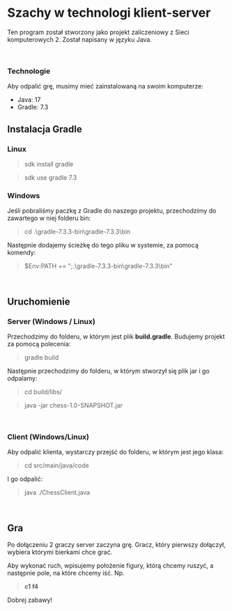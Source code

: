 # Szachy w technologi klient-server
Ten program został stworzony jako projekt zaliczeniowy z Sieci komputerowych 2.
Został napisany w języku Java.


[//]: # (.\gradle-7.3.3-bin\gradle-7.3.3\bin)
[//]: # ($Env:PATH += ";.\gradle-7.3.3-bin\gradle-7.3.3\bin")
<br/>

### Technologie
Aby odpalić grę, musimy mieć zainstalowaną na swoim komputerze:
* Java: 17
* Gradle: 7.3

## Instalacja Gradle

### Linux
> sdk install gradle

> sdk use gradle 7.3

### Windows
Jeśli pobraliśmy paczkę z Gradle do naszego projektu, przechodzimy do zawartego w niej folderu bin:
> cd .\gradle-7.3.3-bin\gradle-7.3.3\bin

Następnie dodajemy ścieżkę do tego pliku w systemie, za pomocą komendy:
> $Env:PATH += ";.\gradle-7.3.3-bin\gradle-7.3.3\bin"

<br/>

## Uruchomienie

### Server (Windows / Linux)
Przechodzimy do folderu, w którym jest plik **build.gradle**.
Budujemy projekt za pomocą polecenia:
> gradle build

Następnie przechodzimy do folderu, w którym stworzył się plik jar i go odpalamy:
> cd build/libs/

> java -jar chess-1.0-SNAPSHOT.jar

<br/>

### Client (Windows/Linux)
Aby odpalić klienta, wystarczy przejść do folderu, w którym jest jego klasa:
> cd src/main/java/code

I go odpalić:
> java ./ChessClient.java

<br/>

## Gra
Po dołączeniu 2 graczy server zaczyna grę.
Gracz, który pierwszy dołączył, wybiera którymi bierkami chce grać.

Aby wykonać ruch, wpisujemy położenie figury, którą chcemy ruszyć, a następnie pole, na które chcemy iść. 
Np. 
> **c1 f4**  

Dobrej zabawy!
 

